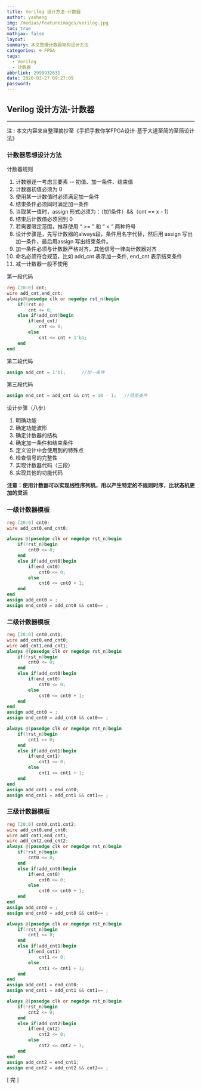 ```yaml
---
title: Verilog 设计方法-计数器
author: yasheng
img: /medias/featureimages/verilog.jpg
toc: true
mathjax: false
layout: 
summary: 本文整理计数器架构设计方法
categories: ☸ FPGA
tags:
  - Verilog
  - 计数器
abbrlink: 2990932631
date: 2020-03-27 09:27:09
password:
---
```


## Verilog 设计方法-计数器

---

注 : 本文内容来自整理摘抄至《手把手教你学FPGA设计-基于大道至简的至简设计法》

### **计数器思想设计方法**

计数器规则

1. 计数器逐一考虑三要素 -- 初值、加一条件、结束值
2. 计数器初值必须为 0 
3. 使用某一计数值时必须满足加一条件
4. 结束条件必须同时满足加一条件
5. 当取某一值时，assign 形式必须为：（加1条件）&&（cnt == x - 1）
6. 结束后计数值必须回到 0 
7. 若需要限定范围，推荐使用  “ >= ” 和 “ < ” 两种符号 
8. 设计步骤是，先写计数器的always段，条件用名字代替，然后用 assign 写出加一条件，最后用assign 写出结束条件。
9. 加一条件必须与计数器严格对齐，其他信号一律向计数器对齐
10. 命名必须符合规范，比如 add_cnt 表示加一条件, end_cnt 表示结束条件
11. 减一计数器一般不使用

第一段代码

```verilog
reg [20:0] cnt; 
wire add_cnt,end_cnt; 
always@(posedge clk or negedge rst_n)begin    
    if(!rst_n)        
        cnt <= 0;    
    else if(add_cnt)begin        
        if(end_cnt)            
            cnt <= 0;        
        else           
        	cnt <= cnt + 1'b1;    
    end    
end
```

第二段代码

```verilog
assign add_cnt = 1'b1;		//加一条件
```

第三段代码

```verilog
assign end_cnt = add_cnt && cnt = 10 - 1;	//结束条件
```

设计步骤（八步）

1. 明确功能
2. 确定功能波形
3. 确定计数器的结构
4. 确定加一条件和结束条件
5. 定义设计中会使用到的特殊点
6. 检查信号的完整性
7. 实现计数器代码（三段）
8. 实现其他的功能代码



**注意：使用计数器可以实现线性序列机，用以产生特定的不规则时序，比状态机更加的灵活**



### 一级计数器模板

```verilog
reg [20:0] cnt0; 
wire add_cnt0,end_cnt0; 

always @(posedge clk or negedge rst_n)begin
    if(!rst_n)begin
        cnt0 <= 0;
    end
    else if(add_cnt0)begin
        if(end_cnt0)
            cnt0 <= 0;
        else
            cnt0 <= cnt0 + 1;
    end
end
assign add_cnt0 = ;
assign end_cnt0 = add_cnt0 && cnt0== ;
```

### 二级计数器模板

```verilog
reg [20:0] cnt0,cnt1; 
wire add_cnt0,end_cnt0; 
wire add_cnt1,end_cnt1; 
always @(posedge clk or negedge rst_n)begin
    if(!rst_n)begin
        cnt0 <= 0;
    end
    else if(add_cnt0)begin
        if(end_cnt0)
            cnt0 <= 0;
        else
            cnt0 <= cnt0 + 1;
    end
end
assign add_cnt0 = ;
assign end_cnt0 = add_cnt0 && cnt0== ;

always @(posedge clk or negedge rst_n)begin 
    if(!rst_n)begin
        cnt1 <= 0;
    end
    else if(add_cnt1)begin
        if(end_cnt1)
            cnt1 <= 0;
        else
            cnt1 <= cnt1 + 1;
    end
end
assign add_cnt1 = end_cnt0;
assign end_cnt1 = add_cnt1 && cnt1== ;
```

### 三级计数器模板

```verilog
reg [20:0] cnt0,cnt1,cnt2; 
wire add_cnt0,end_cnt0; 
wire add_cnt1,end_cnt1; 
wire add_cnt2,end_cnt2; 
always @(posedge clk or negedge rst_n)begin
    if(!rst_n)begin
        cnt0 <= 0;
    end
    else if(add_cnt0)begin
        if(end_cnt0)
            cnt0 <= 0;
        else
            cnt0 <= cnt0 + 1;
    end
end
assign add_cnt0 = ;
assign end_cnt0 = add_cnt0 && cnt0== ;

always @(posedge clk or negedge rst_n)begin 
    if(!rst_n)begin
        cnt1 <= 0;
    end
    else if(add_cnt1)begin
        if(end_cnt1)
            cnt1 <= 0;
        else
            cnt1 <= cnt1 + 1;
    end
end
assign add_cnt1 = end_cnt0;
assign end_cnt1 = add_cnt1 && cnt1== ;

always @(posedge clk or negedge rst_n)begin
    if(!rst_n)begin
        cnt2 <= 0;
    end
    else if(add_cnt2)begin
        if(end_cnt2)
            cnt2 <= 0;
        else
            cnt2 <= cnt2 + 1;
    end
end
assign add_cnt2 = end_cnt1;
assign end_cnt2 = add_cnt2 && cnt2== ;
```



[  完  ]




